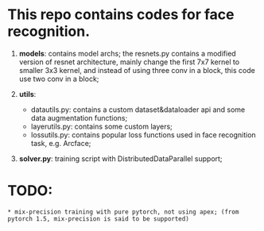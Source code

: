 # This repo contains codes for face recognition.

1. **models**: contains model archs; the resnets.py contains a modified version of resnet architecture, mainly change the first 7x7 kernel to smaller 3x3 kernel, and instead of using three conv in a block, this code use two conv in a block;

2. **utils**:
    * datautils.py: contains a custom dataset&dataloader api and some data augmentation functions;
    * layerutils.py: contains some custom layers;
    * lossutils.py: contains popular loss functions used in face recognition task, e.g. Arcface;

3. **solver.py**: training script with DistributedDataParallel support;



# TODO:
    * mix-precision training with pure pytorch, not using apex; (from pytorch 1.5, mix-precision is said to be supported)